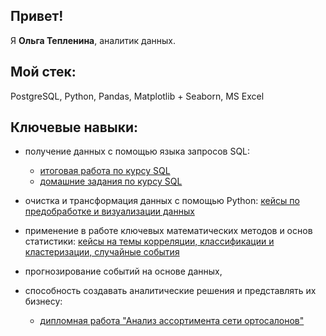 ## Привет! 

Я **Ольга Тепленина**, аналитик данных.

## Мой стек:

PostgreSQL, Python, Pandas, Matplotlib + Seaborn, MS Excel

## Ключевые навыки:
* получение данных с помощью языка запросов SQL:
  * [итоговая работа по курсу SQL](https://github.com/OlgaTeplenina/final-SQL-34)
  * [домашние задания по курсу SQL](https://github.com/OlgaTeplenina/homework_SQL)

* очистка и трансформация данных с помощью Python: [кейсы по предобработке и визуализации данных](https://github.com/OlgaTeplenina/Pandas/blob/main/README.md)
  
* применение в работе ключевых математических методов и основ статистики: [кейсы на темы корреляции, классификации и кластеризации, случайные события](https://github.com/OlgaTeplenina/statistics/blob/main/README.md)

- прогнозирование событий на основе данных,

- способность создавать аналитические решения и представлять их бизнесу:
  * [дипломная работа "Анализ ассортимента сети ортосалонов"](https://github.com/OlgaTeplenina/assortment-analysis)
